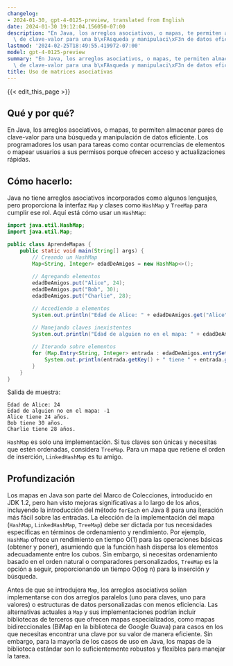 ```yaml
---
changelog:
- 2024-01-30, gpt-4-0125-preview, translated from English
date: 2024-01-30 19:12:04.156050-07:00
description: "En Java, los arreglos asociativos, o mapas, te permiten almacenar pares\
  \ de clave-valor para una b\xFAsqueda y manipulaci\xF3n de datos eficiente. Los\u2026"
lastmod: '2024-02-25T18:49:55.419972-07:00'
model: gpt-4-0125-preview
summary: "En Java, los arreglos asociativos, o mapas, te permiten almacenar pares\
  \ de clave-valor para una b\xFAsqueda y manipulaci\xF3n de datos eficiente. Los\u2026"
title: Uso de matrices asociativas
---
```


{{< edit_this_page >}}

## Qué y por qué?

En Java, los arreglos asociativos, o mapas, te permiten almacenar pares de clave-valor para una búsqueda y manipulación de datos eficiente. Los programadores los usan para tareas como contar ocurrencias de elementos o mapear usuarios a sus permisos porque ofrecen acceso y actualizaciones rápidas.

## Cómo hacerlo:

Java no tiene arreglos asociativos incorporados como algunos lenguajes, pero proporciona la interfaz `Map` y clases como `HashMap` y `TreeMap` para cumplir ese rol. Aquí está cómo usar un `HashMap`:

```Java
import java.util.HashMap;
import java.util.Map;

public class AprendeMapas {
    public static void main(String[] args) {
        // Creando un HashMap
        Map<String, Integer> edadDeAmigos = new HashMap<>();
        
        // Agregando elementos
        edadDeAmigos.put("Alice", 24);
        edadDeAmigos.put("Bob", 30);
        edadDeAmigos.put("Charlie", 28);

        // Accediendo a elementos
        System.out.println("Edad de Alice: " + edadDeAmigos.get("Alice"));
        
        // Manejando claves inexistentes
        System.out.println("Edad de alguien no en el mapa: " + edadDeAmigos.getOrDefault("Dan", -1));

        // Iterando sobre elementos
        for (Map.Entry<String, Integer> entrada : edadDeAmigos.entrySet()) {
            System.out.println(entrada.getKey() + " tiene " + entrada.getValue() + " años.");
        }
    }
}
```

Salida de muestra:

```
Edad de Alice: 24
Edad de alguien no en el mapa: -1
Alice tiene 24 años.
Bob tiene 30 años.
Charlie tiene 28 años.
```

`HashMap` es solo una implementación. Si tus claves son únicas y necesitas que estén ordenadas, considera `TreeMap`. Para un mapa que retiene el orden de inserción, `LinkedHashMap` es tu amigo.

## Profundización

Los mapas en Java son parte del Marco de Colecciones, introducido en JDK 1.2, pero han visto mejoras significativas a lo largo de los años, incluyendo la introducción del método `forEach` en Java 8 para una iteración más fácil sobre las entradas. La elección de la implementación del mapa (`HashMap`, `LinkedHashMap`, `TreeMap`) debe ser dictada por tus necesidades específicas en términos de ordenamiento y rendimiento. Por ejemplo, `HashMap` ofrece un rendimiento en tiempo O(1) para las operaciones básicas (obtener y poner), asumiendo que la función hash dispersa los elementos adecuadamente entre los cubos. Sin embargo, si necesitas ordenamiento basado en el orden natural o comparadores personalizados, `TreeMap` es la opción a seguir, proporcionando un tiempo O(log n) para la inserción y búsqueda.

Antes de que se introdujera `Map`, los arreglos asociativos solían implementarse con dos arreglos paralelos (uno para claves, uno para valores) o estructuras de datos personalizadas con menos eficiencia. Las alternativas actuales a `Map` y sus implementaciones podrían incluir bibliotecas de terceros que ofrecen mapas especializados, como mapas bidireccionales (BiMap en la biblioteca de Google Guava) para casos en los que necesitas encontrar una clave por su valor de manera eficiente. Sin embargo, para la mayoría de los casos de uso en Java, los mapas de la biblioteca estándar son lo suficientemente robustos y flexibles para manejar la tarea.
